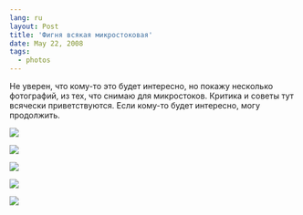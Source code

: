 ```yaml
---
lang: ru
layout: Post
title: 'Фигня всякая микростоковая'
date: May 22, 2008
tags:
  - photos
---
```


Не уверен, что кому-то это будет интересно, но покажу несколько фотографий, из тех, что снимаю для микростоков. Критика и советы тут всячески приветствуются. Если кому-то будет интересно, могу продолжить.

![](http://wow.sapegin.me/0j2V2Q2p3y06/sapegin-artem-20d-2008-05-11-501-0190.jpg)

<!--more-->

![](http://wow.sapegin.me/2X1i2u1B2h38/sapegin-artem-20d-2008-04-20-497-9740.jpg)

![](http://wow.sapegin.me/1P40091E0o3o/sapegin-artem-20d-2008-05-02-501-0130.jpg)

![](http://wow.sapegin.me/1N3M1W1S200V/sapegin-artem-20d-2008-04-27-497-9763.jpg)

![](http://wow.sapegin.me/0C3Q3u0B3m3U/sapegin-artem-20d-2008-04-27-497-9776.jpg)
